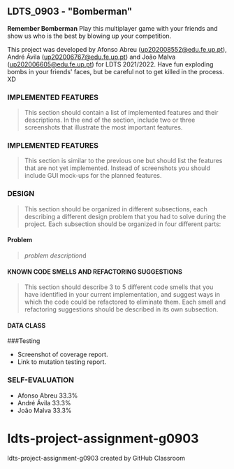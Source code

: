## LDTS_0903 - "Bomberman"


**Remember Bomberman**
Play this multiplayer game with your friends and show us who is the best by blowing up your competition.

This project was developed by Afonso Abreu (up202008552@edu.fe.up.pt), André Ávila (up202006767@edu.fe.up.pt) and João Malva (up202006605@edu.fe.up.pt) for LDTS 2021/2022.
Have fun exploding bombs in your friends' faces, but be careful not to get killed in the process. XD

### IMPLEMENTED FEATURES
> This section should contain a list of implemented features and their descriptions. In the end of the section, include two or three screenshots that illustrate the most important features.


### IMPLEMENTED FEATURES
> This section is similar to the previous one but should list the features that are not yet implemented. Instead of screenshots you should include GUI mock-ups for the planned features.


### DESIGN
> This section should be organized in different subsections, each describing a different design problem that you had to solve during the project. Each subsection should be organized in four different parts:
#### Problem
>*problem description*d
#### KNOWN CODE SMELLS AND REFACTORING SUGGESTIONS
> This section should describe 3 to 5 different code smells that you have identified in your current implementation, and suggest ways in which the code could be refactored to eliminate them. Each smell and refactoring suggestions should be described in its own subsection.
#### DATA CLASS


###Testing
- Screenshot of coverage report.
- Link to mutation testing report.


### SELF-EVALUATION

- Afonso Abreu 33.3%
- André Ávila 33.3%
- João Malva 33.3%

# ldts-project-assignment-g0903
ldts-project-assignment-g0903 created by GitHub Classroom